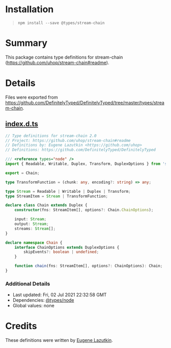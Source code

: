 # Installation
> `npm install --save @types/stream-chain`

# Summary
This package contains type definitions for stream-chain (https://github.com/uhop/stream-chain#readme).

# Details
Files were exported from https://github.com/DefinitelyTyped/DefinitelyTyped/tree/master/types/stream-chain.
## [index.d.ts](https://github.com/DefinitelyTyped/DefinitelyTyped/tree/master/types/stream-chain/index.d.ts)
````ts
// Type definitions for stream-chain 2.0
// Project: https://github.com/uhop/stream-chain#readme
// Definitions by: Eugene Lazutkin <https://github.com/uhop>
// Definitions: https://github.com/DefinitelyTyped/DefinitelyTyped

/// <reference types="node" />
import { Readable, Writable, Duplex, Transform, DuplexOptions } from 'stream';

export = Chain;

type TransformFunction = (chunk: any, encoding?: string) => any;

type Stream = Readable | Writable | Duplex | Transform;
type StreamItem = Stream | TransformFunction;

declare class Chain extends Duplex {
    constructor(fns: StreamItem[], options?: Chain.ChainOptions);

    input: Stream;
    output: Stream;
    streams: Stream[];
}

declare namespace Chain {
    interface ChainOptions extends DuplexOptions {
        skipEvents?: boolean | undefined;
    }

    function chain(fns: StreamItem[], options?: ChainOptions): Chain;
}

````

### Additional Details
 * Last updated: Fri, 02 Jul 2021 22:32:58 GMT
 * Dependencies: [@types/node](https://npmjs.com/package/@types/node)
 * Global values: none

# Credits
These definitions were written by [Eugene Lazutkin](https://github.com/uhop).
